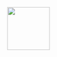<div id="header" align="center">
  <img src="https://media.giphy.com/media/Rq1qDYKTTp3MWZ9mgI/giphy.gif" width="100"/>
</div>
